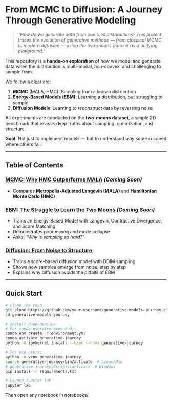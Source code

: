 # From MCMC to Diffusion: A Journey Through Generative Modeling

> *"How do we generate data from complex distributions? This project traces the evolution of generative methods — from classical MCMC to modern diffusion — using the two-moons dataset as a unifying playground."*

This repository is a **hands-on exploration** of how we model and generate data when the distribution is multi-modal, non-convex, and challenging to sample from.

We follow a clear arc:
1. **MCMC** (MALA, HMC): Sampling from a known distribution
2. **Energy-Based Models (EBM)**: Learning a distribution, but struggling to sample
3. **Diffusion Models**: Learning to *reconstruct* data by reversing noise

All experiments are conducted on the **two-moons dataset**, a simple 2D benchmark that reveals deep truths about sampling, optimization, and structure.

**Goal**: Not just to implement models — but to understand *why* some succeed where others fail.

---

## Table of Contents

### [MCMC: Why HMC Outperforms MALA](notebooks/mala-vs-hmc-story.ipynb) *(Coming Soon)*
- Compares **Metropolis-Adjusted Langevin (MALA)** and **Hamiltonian Monte Carlo (HMC)**

### [EBM: The Struggle to Learn the Two Moons](notebooks/ebm-story.ipynb) *(Coming Soon)*
- Trains an Energy-Based Model with Langevin, Contrastive Divergence, and Score Matching
- Demonstrates poor mixing and mode collapse
- Asks: *"Why is sampling so hard?"*

### [Diffusion: From Noise to Structure](notebooks/diffusion-story.ipynb)
- Trains a score-based diffusion model with DDIM sampling
- Shows how samples emerge from noise, step by step
- Explains why diffusion avoids the pitfalls of EBM


---

## Quick Start

```bash
# Clone the repo
git clone https://github.com/your-username/generative-models-journey.git
cd generative-models-journey

# Install dependencies
# For conda users(recommended):
conda env create -f environment.yml
conda activate generative-journey
python -m ipykernel install --user --name generative-journey

# For pip users:
python -m venv generative-journey
source generative-journey/bin/activate  # Linux/Mac
# generative-journey\Scripts\activate  # Windows
pip install -r requirements.txt

# Launch Jupyter lab
jupyter lab
```
Then open any notebook in notebooks/.
